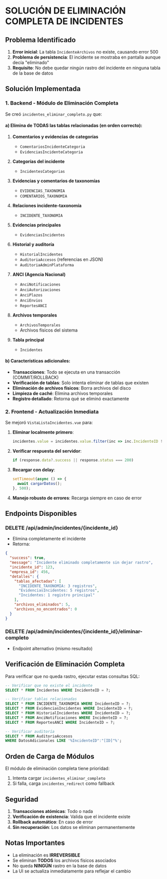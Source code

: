 # SOLUCIÓN DE ELIMINACIÓN COMPLETA DE INCIDENTES

## Problema Identificado

1. **Error inicial**: La tabla `IncidenteArchivos` no existe, causando error 500
2. **Problema de persistencia**: El incidente se mostraba en pantalla aunque decía "eliminado"
3. **Requisito**: No debe quedar ningún rastro del incidente en ninguna tabla de la base de datos

## Solución Implementada

### 1. Backend - Módulo de Eliminación Completa

Se creó `incidentes_eliminar_completo.py` que:

#### a) Elimina de TODAS las tablas relacionadas (en orden correcto):

1. **Comentarios y evidencias de categorías**
   - `ComentariosIncidenteCategoria`
   - `EvidenciasIncidenteCategoria`

2. **Categorías del incidente**
   - `IncidentesCategorias`

3. **Evidencias y comentarios de taxonomías**
   - `EVIDENCIAS_TAXONOMIA`
   - `COMENTARIOS_TAXONOMIA`

4. **Relaciones incidente-taxonomía**
   - `INCIDENTE_TAXONOMIA`

5. **Evidencias principales**
   - `EvidenciasIncidentes`

6. **Historial y auditoría**
   - `HistorialIncidentes`
   - `AuditoriaAccesos` (referencias en JSON)
   - `AuditoriaAdminPlataforma`

7. **ANCI (Agencia Nacional)**
   - `AnciNotificaciones`
   - `AnciAutorizaciones`
   - `AnciPlazos`
   - `AnciEnvios`
   - `ReportesANCI`

8. **Archivos temporales**
   - `ArchivosTemporales`
   - Archivos físicos del sistema

9. **Tabla principal**
   - `Incidentes`

#### b) Características adicionales:

- **Transacciones**: Todo se ejecuta en una transacción (COMMIT/ROLLBACK)
- **Verificación de tablas**: Solo intenta eliminar de tablas que existen
- **Eliminación de archivos físicos**: Borra archivos del disco
- **Limpieza de caché**: Elimina archivos temporales
- **Registro detallado**: Retorna qué se eliminó exactamente

### 2. Frontend - Actualización Inmediata

Se mejoró `VistaListaIncidentes.vue` para:

1. **Eliminar localmente primero**: 
   ```javascript
   incidentes.value = incidentes.value.filter(inc => inc.IncidenteID !== idAEliminar);
   ```

2. **Verificar respuesta del servidor**:
   ```javascript
   if (response.data?.success || response.status === 200)
   ```

3. **Recargar con delay**:
   ```javascript
   setTimeout(async () => {
     await cargarDatos();
   }, 500);
   ```

4. **Manejo robusto de errores**: Recarga siempre en caso de error

## Endpoints Disponibles

### DELETE /api/admin/incidentes/{incidente_id}
- Elimina completamente el incidente
- Retorna:
```json
{
  "success": true,
  "message": "Incidente eliminado completamente sin dejar rastro",
  "incidente_id": 123,
  "empresa_id": 456,
  "detalles": {
    "tablas_afectadas": [
      "INCIDENTE_TAXONOMIA: 3 registros",
      "EvidenciasIncidentes: 5 registros",
      "Incidentes: 1 registro principal"
    ],
    "archivos_eliminados": 5,
    "archivos_no_encontrados": 0
  }
}
```

### DELETE /api/admin/incidentes/{incidente_id}/eliminar-completo
- Endpoint alternativo (mismo resultado)

## Verificación de Eliminación Completa

Para verificar que no queda rastro, ejecutar estas consultas SQL:

```sql
-- Verificar que no existe el incidente
SELECT * FROM Incidentes WHERE IncidenteID = ?;

-- Verificar tablas relacionadas
SELECT * FROM INCIDENTE_TAXONOMIA WHERE IncidenteID = ?;
SELECT * FROM EvidenciasIncidentes WHERE IncidenteID = ?;
SELECT * FROM HistorialIncidentes WHERE IncidenteID = ?;
SELECT * FROM AnciNotificaciones WHERE IncidenteID = ?;
SELECT * FROM ReportesANCI WHERE IncidenteID = ?;

-- Verificar auditoría
SELECT * FROM AuditoriaAccesos 
WHERE DatosAdicionales LIKE '%IncidenteID":"[ID]"%';
```

## Orden de Carga de Módulos

El módulo de eliminación completa tiene prioridad:
1. Intenta cargar `incidentes_eliminar_completo`
2. Si falla, carga `incidentes_redirect` como fallback

## Seguridad

1. **Transacciones atómicas**: Todo o nada
2. **Verificación de existencia**: Valida que el incidente existe
3. **Rollback automático**: En caso de error
4. **Sin recuperación**: Los datos se eliminan permanentemente

## Notas Importantes

- La eliminación es **IRREVERSIBLE**
- Se eliminan **TODOS** los archivos físicos asociados
- No queda **NINGÚN** rastro en la base de datos
- La UI se actualiza inmediatamente para reflejar el cambio